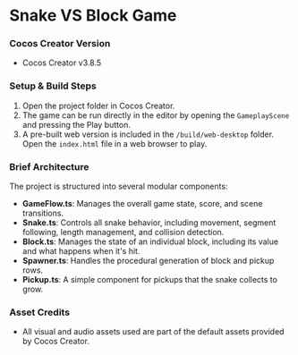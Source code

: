 # Snake VS Block Game

### Cocos Creator Version
* Cocos Creator v3.8.5

### Setup & Build Steps
1.  Open the project folder in Cocos Creator.
2.  The game can be run directly in the editor by opening the `GameplayScene` and pressing the Play button.
3.  A pre-built web version is included in the `/build/web-desktop` folder. Open the `index.html` file in a web browser to play.

### Brief Architecture
The project is structured into several modular components:
* **GameFlow.ts**: Manages the overall game state, score, and scene transitions.
* **Snake.ts**: Controls all snake behavior, including movement, segment following, length management, and collision detection.
* **Block.ts**: Manages the state of an individual block, including its value and what happens when it's hit.
* **Spawner.ts**: Handles the procedural generation of block and pickup rows.
* **Pickup.ts**: A simple component for pickups that the snake collects to grow.

### Asset Credits
* All visual and audio assets used are part of the default assets provided by Cocos Creator.

